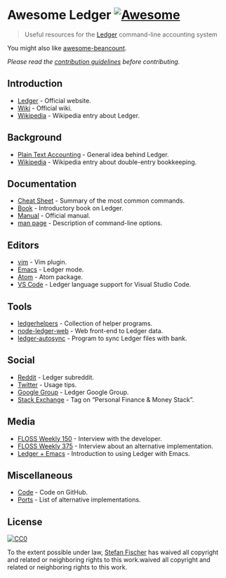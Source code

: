 # Awesome Ledger [![Awesome](https://awesome.re/badge.svg)](https://awesome.re)

> Useful resources for the [Ledger](http://ledger-cli.org/) command-line accounting system

You might also like [awesome-beancount](https://github.com/wzyboy/awesome-beancount).

*Please read the [contribution guidelines](https://github.com/sfischer13/awesome-ledger/blob/master/contributing.md) before contributing.*


<!-- START doctoc generated TOC please keep comment here to allow auto update -->
<!-- DON'T EDIT THIS SECTION, INSTEAD RE-RUN doctoc TO UPDATE -->



<!-- END doctoc generated TOC please keep comment here to allow auto update -->

## Introduction

- [Ledger](http://ledger-cli.org/) - Official website.
- [Wiki](https://github.com/ledger/ledger/wiki) - Official wiki.
- [Wikipedia](https://github.com/sfischer13/awesome-ledger/blob/master/https://en.wikipedia.org/wiki/Ledger_(https://github.com/sfischer13/awesome-ledger/blob/master/software)) - Wikipedia entry about Ledger.

## Background

- [Plain Text Accounting](http://plaintextaccounting.org/) - General idea behind Ledger.
- [Wikipedia](https://en.wikipedia.org/wiki/Double-entry_bookkeeping_system) - Wikipedia entry about double-entry bookkeeping.

## Documentation

- [Cheat Sheet](http://ricostacruz.com/cheatsheets/ledger.html) - Summary of the most common commands.
- [Book](https://github.com/rolfschr/GSWL-book) - Introductory book on Ledger.
- [Manual](http://ledger-cli.org/3.0/doc/ledger3.html) - Official manual.
- [man page](http://ledger-cli.org/3.0/doc/ledger.1.html) - Description of command-line options.

## Editors
- [vim](https://github.com/ledger/vim-ledger) - Vim plugin.
- [Emacs](http://www.ledger-cli.org/3.0/doc/ledger-mode.html) - Ledger mode.
- [Atom](https://atom.io/packages/language-ledger) - Atom package.
- [VS Code](https://github.com/mariosangiorgio/vscode-ledger) - Ledger language support for Visual Studio Code.

## Tools

- [ledgerhelpers](https://github.com/Rudd-O/ledgerhelpers) - Collection of helper programs.
- [node-ledger-web](https://github.com/slashdotdash/node-ledger-web) - Web front-end to Ledger data.
- [ledger-autosync](https://github.com/egh/ledger-autosync) - Program to sync Ledger files with bank.

## Social

- [Reddit](https://www.reddit.com/r/ledger/) - Ledger subreddit.
- [Twitter](https://twitter.com/LedgerTips) - Usage tips.
- [Google Group](https://groups.google.com/forum/#!forum/ledger-cli) - Ledger Google Group.
- [Stack Exchange](https://money.stackexchange.com/search?q=ledger-cli) - Tag on “Personal Finance & Money Stack”.

## Media

- [FLOSS Weekly 150](https://twit.tv/shows/floss-weekly/episodes/150) - Interview with the developer.
- [FLOSS Weekly 375](https://twit.tv/shows/floss-weekly/episodes/375) - Interview about an alternative implementation.
- [Ledger + Emacs](https://www.youtube.com/watch?v=cjoCNRpLanY) - Introduction to using Ledger with Emacs.

## Miscellaneous

- [Code](https://github.com/ledger/ledger) - Code on GitHub.
- [Ports](https://github.com/ledger/ledger/wiki/Ports) - List of alternative implementations.

## License

[![CC0](http://mirrors.creativecommons.org/presskit/buttons/88x31/svg/cc-zero.svg)](https://creativecommons.org/publicdomain/zero/1.0/)

To the extent possible under law, [Stefan Fischer](https://github.com/sfischer13) has waived all copyright and related or neighboring rights to this work.waived all copyright and related or neighboring rights to this work.